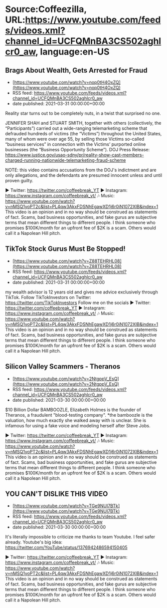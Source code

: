 # Source:Coffeezilla, URL:https://www.youtube.com/feeds/videos.xml?channel_id=UCFQMnBA3CS502aghlcr0_aw, language:en-US

## Brags About Wealth, Gets Arrested for Fraud
 - [https://www.youtube.com/watch?v=nop0tH4OxZQ](https://www.youtube.com/watch?v=nop0tH4OxZQ)
 - RSS feed: https://www.youtube.com/feeds/videos.xml?channel_id=UCFQMnBA3CS502aghlcr0_aw
 - date published: 2021-03-31 00:00:00+00:00

Reality star turns out to be completely nuts, in a twist that surprised no one.

JENNIFER SHAH and STUART SMITH, together with others (collectively, the “Participants”) carried out a wide-ranging telemarketing scheme that defrauded hundreds of victims (the “Victims”) throughout the United States, many of whom were over age 55, by selling those Victims so-called “business services” in connection with the Victims’ purported online businesses (the “Business Opportunity Scheme”). 
DOJ Press Release: https://www.justice.gov/usao-sdny/pr/reality-show-cast-members-charged-running-nationwide-telemarketing-fraud-scheme

NOTE: this video contains accusations from the DOJ's indictment and are only allegations, and the defendants are presumed innocent unless and until proven guilty.

► Twitter: https://twitter.com/coffeebreak_YT
► Instagram: https://www.instagram.com/coffeebreak_yt/
🎶 Music: https://www.youtube.com/watch?v=nMSQ1yoPT2c&list=PL4qw3AkxFDSNhEgawXD1j6r0iN1072XIB&index=1
This video is an opinion and in no way should be construed as statements of fact. Scams, bad business opportunities, and fake gurus are subjective terms that mean different things to different people. I think someone who promises $100K/month for an upfront fee of $2K is a scam. Others would call it a Napolean Hill pitch.

## TikTok Stock Gurus Must Be Stopped!
 - [https://www.youtube.com/watch?v=Z88TEHRHL08](https://www.youtube.com/watch?v=Z88TEHRHL08)
 - RSS feed: https://www.youtube.com/feeds/videos.xml?channel_id=UCFQMnBA3CS502aghlcr0_aw
 - date published: 2021-03-31 00:00:00+00:00

my wealth advisor is 12 years old and gives me advice exclusively through TikTok.
Follow TikTokInvestors on Twitter: https://twitter.com/TikTokInvestors
Follow me on the socials
► Twitter: https://twitter.com/coffeebreak_YT
► Instagram: https://www.instagram.com/coffeebreak_yt/
🎶 Music: https://www.youtube.com/watch?v=nMSQ1yoPT2c&list=PL4qw3AkxFDSNhEgawXD1j6r0iN1072XIB&index=1
This video is an opinion and in no way should be construed as statements of fact. Scams, bad business opportunities, and fake gurus are subjective terms that mean different things to different people. I think someone who promises $100K/month for an upfront fee of $2K is a scam. Others would call it a Napolean Hill pitch.

## Silicon Valley Scammers - Theranos
 - [https://www.youtube.com/watch?v=2NtgppV_EsQ](https://www.youtube.com/watch?v=2NtgppV_EsQ)
 - RSS feed: https://www.youtube.com/feeds/videos.xml?channel_id=UCFQMnBA3CS502aghlcr0_aw
 - date published: 2021-03-30 00:00:00+00:00

$10 Billion Dollar BAMBOOZLE, Elizabeth Holmes is the founder of Theranos, a fraudulent "blood-testing company". 
*the bamboozle is the valuation, how much exactly she walked away with is unclear. She is infamous for using a fake voice and modeling herself after Steve Jobs. 

► Twitter: https://twitter.com/coffeebreak_YT
► Instagram: https://www.instagram.com/coffeebreak_yt/
🎶 Music: https://www.youtube.com/watch?v=nMSQ1yoPT2c&list=PL4qw3AkxFDSNhEgawXD1j6r0iN1072XIB&index=1
This video is an opinion and in no way should be construed as statements of fact. Scams, bad business opportunities, and fake gurus are subjective terms that mean different things to different people. I think someone who promises $100K/month for an upfront fee of $2K is a scam. Others would call it a Napolean Hill pitch.

## YOU CAN'T DISLIKE THIS VIDEO
 - [https://www.youtube.com/watch?v=TGe9NUI7BTk](https://www.youtube.com/watch?v=TGe9NUI7BTk)
 - RSS feed: https://www.youtube.com/feeds/videos.xml?channel_id=UCFQMnBA3CS502aghlcr0_aw
 - date published: 2021-03-30 00:00:00+00:00

It's literally impossible to criticize me thanks to team Youtube.  I feel safer already.
Youtube's big idea: https://twitter.com/YouTube/status/1376942486594150405

► Twitter: https://twitter.com/coffeebreak_YT
► Instagram: https://www.instagram.com/coffeebreak_yt/
🎶 Music: https://www.youtube.com/watch?v=nMSQ1yoPT2c&list=PL4qw3AkxFDSNhEgawXD1j6r0iN1072XIB&index=1
This video is an opinion and in no way should be construed as statements of fact. Scams, bad business opportunities, and fake gurus are subjective terms that mean different things to different people. I think someone who promises $100K/month for an upfront fee of $2K is a scam. Others would call it a Napolean Hill pitch.

